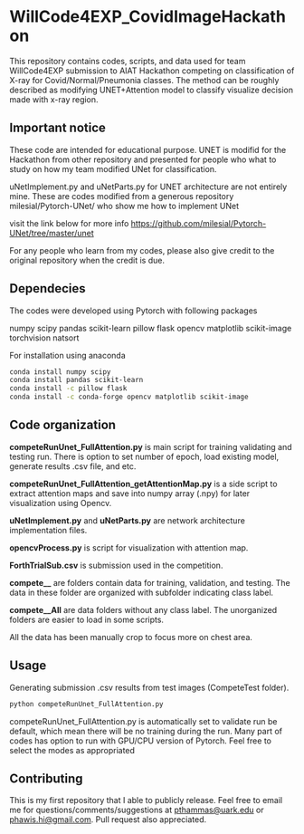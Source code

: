 # WillCode4EXP_CovidImageHackathon

This repository contains codes, scripts, and data used for team WillCode4EXP submission to AIAT Hackathon competing on classification of X-ray for Covid/Normal/Pneumonia classes. The method can be roughly described as modifying UNET+Attention model to classify visualize decision made with x-ray region.

## Important notice
These code are intended for educational purpose. UNET is modifid for the Hackathon from other repository and presented
for people who what to study on how my team modified UNet for classification.

uNetImplement.py and uNetParts.py for UNET architecture are not entirely mine.
These are codes modified from a generous repository milesial/Pytorch-UNet/ who show me how 
to implement UNet

visit the link below for more info
https://github.com/milesial/Pytorch-UNet/tree/master/unet

For any people who learn from my codes, please also give credit to the original repository
when the credit is due.

## Dependecies
The codes were developed using Pytorch with following packages

numpy scipy pandas scikit-learn pillow flask opencv matplotlib scikit-image torchvision natsort

For installation using anaconda
```bash
conda install numpy scipy
conda install pandas scikit-learn
conda install -c pillow flask
conda install -c conda-forge opencv matplotlib scikit-image
```
## Code organization
<strong>competeRunUnet_FullAttention.py</strong> is main script for training validating and testing run. There is option to set number of epoch, load existing model, generate results .csv file, and etc.

<strong>competeRunUnet_FullAttention_getAttentionMap.py</strong> is a side script to extract attention maps and save into numpy array (.npy) for later visualization using Opencv.

<strong>uNetImplement.py</strong> and <strong>uNetParts.py</strong> are network architecture implementation files.

<strong>opencvProcess.py</strong> is script for visualization with attention map.

<strong>ForthTrialSub.csv</strong> is submission used in the competition.

<strong>compete__</strong> are folders contain data for training, validation, and testing. The data in these folder are organized with subfolder indicating class label.

<strong>compete__All</strong> are data folders without any class label. The unorganized folders are easier to load in some scripts.

All the data has been manually crop to focus more on chest area.

## Usage
Generating submission .csv results from test images (CompeteTest folder).
```python
python competeRunUnet_FullAttention.py
```
competeRunUnet_FullAttention.py is automatically set to validate run be default, which mean there will be no training during the run.
Many part of codes has option to run with GPU/CPU version of Pytorch. Feel free to select the modes as appropriated

## Contributing
This is my first repository that I able to publicly release. Feel free to email me for questions/comments/suggestions at pthammas@uark.edu or phawis.hi@gmail.com. Pull request also appreciated.
